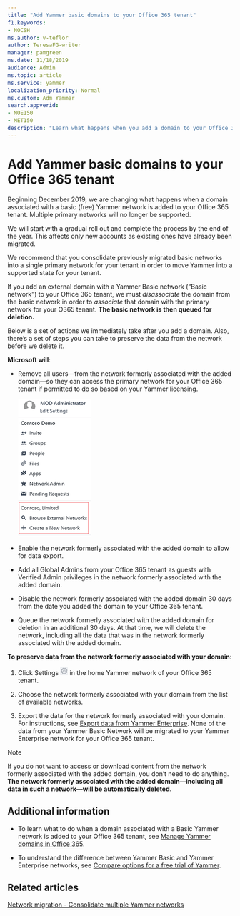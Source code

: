 ```yaml
---
title: "Add Yammer basic domains to your Office 365 tenant"
f1.keywords:
- NOCSH
ms.author: v-teflor
author: TeresaFG-writer
manager: pamgreen
ms.date: 11/18/2019
audience: Admin
ms.topic: article
ms.service: yammer
localization_priority: Normal
ms.custom: Adm_Yammer
search.appverid: 
- MOE150
- MET150
description: "Learn what happens when you add a domain to your Office 365 tenant associated with a Yammer Basic network."
---
```


# Add Yammer basic domains to your Office 365 tenant

Beginning December 2019, we are changing what happens when a domain associated with a basic (free) Yammer network is added to your Office 365 tenant. Multiple primary networks will no longer be supported.

We will start with a gradual roll out and complete the process by the end of the year. This affects only new accounts as existing ones have already been migrated.

We recommend that you consolidate previously migrated basic networks into a single primary network for your tenant in order to move Yammer into a supported state for your tenant.

If you add an external domain with a Yammer Basic network (“Basic network”) to your Office 365 tenant, we must *disassociate* the domain from the basic network in order to *associate* that domain with the primary network for your O365 tenant. **The basic network is then queued for deletion.**

Below is a set of actions we immediately take after you add a domain. Also, there’s a set of steps you can take to preserve the data from the network before we delete it.

**Microsoft will**:

- Remove all users—from the network formerly associated with the added domain—so they can access the primary network for your Office 365 tenant if permitted to do so based on your Yammer licensing.

  ![yammer-network-settings.png](../media/kb/yammer-network-settings.PNG)

- Enable the network formerly associated with the added domain to allow for data export.

- Add all Global Admins from your Office 365 tenant as guests with Verified Admin privileges in the network formerly associated with the added domain.

- Disable the network formerly associated with the added domain 30 days from the date you added the domain to your Office 365 tenant.

- Queue the network formerly associated with the added domain for deletion in an additional 30 days. At that time, we will delete the network, including all the data that was in the network formerly associated with the added domain.

**To preserve data from the network formerly associated with your domain**:

1. Click Settings ![Yammer settings icon](../media/9704ce70-56ce-43f7-96c6-f253b0413d40.png) in the home Yammer network of your Office 365 tenant.

2. Choose the network formerly associated with your domain from the list of available networks.

3. Export the data for the network formerly associated with your domain. For instructions, see [Export data from Yammer Enterprise](../manage-security-and-compliance/export-yammer-enterprise-data.md). None of the data from your Yammer Basic Network will be migrated to your Yammer Enterprise network for your Office 365 tenant.

>[!NOTE]
> If you do not want to access or download content from the network formerly associated with the added domain, you don’t need to do anything. **The network formerly associated with the added domain—including all data in such a network—will be automatically deleted.**

## Additional information

- To learn what to do when a domain associated with a Basic Yammer network is added to your Office 365 tenant, see [Manage Yammer domains in Office 365](manage-yammer-domains.md).

- To understand the difference between Yammer Basic and Yammer Enterprise networks, see [Compare options for a free trial of Yammer](../get-started-with-yammer/compare-options-for-a-free-trial.md).

## Related articles

[Network migration - Consolidate multiple Yammer networks](consolidate-multiple-yammer-networks.md)

